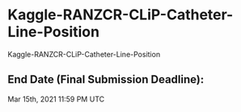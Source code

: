 # Kaggle-RANZCR-CLiP-Catheter-Line-Position
Kaggle-RANZCR-CLiP-Catheter-Line-Position


## End Date (Final Submission Deadline): 
Mar 15th, 2021 11:59 PM UTC


